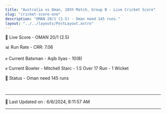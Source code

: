 ```yaml
---
title: "Australia vs Oman, 10th Match, Group B - Live Cricket Score"
slug: "cricket-score-one"
description: "OMAN 20/1 (2.5) - Oman need 145 runs."
layout: "../../layouts/PostLayout.astro"
---
```


🔴 Live Score - OMAN 20/1 (2.5)  

📊 Run Rate - CRR: 7.06  

✊ Current Batsman - Aqib Ilyas - 10(8)  

✊ Current Bowler - Mitchell Starc - 1.5 Over 17 Run - 1 Wicket  

📑 Status - Oman need 145 runs

<br />

***

📝 Last Updated on : 6/6/2024, 8:11:57 AM

***

